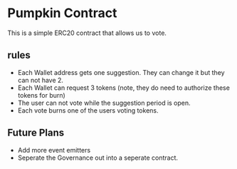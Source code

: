 # Pumpkin Contract

This is a simple ERC20 contract that allows us to vote. 

## rules 
* Each Wallet address gets one suggestion.  They can change it but they can not have 2.
* Each Wallet can request 3 tokens (note, they do need to authorize these tokens for burn)
* The user can not vote while the suggestion period is open.
* Each vote burns one of the users voting tokens.

## Future Plans 
* Add more event emitters
* Seperate the Governance out into a seperate contract. 
